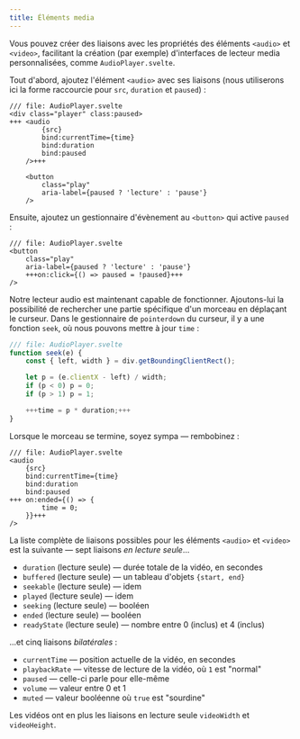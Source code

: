 ```yaml
---
title: Éléments media
---
```


Vous pouvez créer des liaisons avec les propriétés des éléments `<audio>` et `<video>`, facilitant la création (par exemple) d'interfaces de lecteur media personnalisées, comme `AudioPlayer.svelte`.

Tout d'abord, ajoutez l'élément `<audio>` avec ses liaisons (nous utiliserons ici la forme raccourcie pour `src`, `duration` et `paused`) :

```svelte
/// file: AudioPlayer.svelte
<div class="player" class:paused>
+++	<audio
		{src}
		bind:currentTime={time}
		bind:duration
		bind:paused
	/>+++

	<button
		class="play"
		aria-label={paused ? 'lecture' : 'pause'}
	/>
```

Ensuite, ajoutez un gestionnaire d'évènement au `<button>` qui active `paused` :

```svelte
/// file: AudioPlayer.svelte
<button
	class="play"
	aria-label={paused ? 'lecture' : 'pause'}
	+++on:click={() => paused = !paused}+++
/>
```

Notre lecteur audio est maintenant capable de fonctionner.
Ajoutons-lui la possibilité de rechercher une partie spécifique d'un morceau en déplaçant le curseur. Dans le gestionnaire de `pointerdown` du curseur, il y a une fonction `seek`, où nous pouvons mettre à jour `time` :

```js
/// file: AudioPlayer.svelte
function seek(e) {
	const { left, width } = div.getBoundingClientRect();

	let p = (e.clientX - left) / width;
	if (p < 0) p = 0;
	if (p > 1) p = 1;

	+++time = p * duration;+++
}
```

Lorsque le morceau se termine, soyez sympa — rembobinez :

```svelte
/// file: AudioPlayer.svelte
<audio
	{src}
	bind:currentTime={time}
	bind:duration
	bind:paused
+++	on:ended={() => {
		time = 0;
	}}+++
/>
```

La liste complète de liaisons possibles pour les éléments `<audio>` et `<video>` est la suivante — sept liaisons _en lecture seule_...

- `duration` (lecture seule) — durée totale de la vidéo, en secondes
- `buffered` (lecture seule) — un tableau d'objets `{start, end}`
- `seekable` (lecture seule) — idem
- `played` (lecture seule) — idem
- `seeking` (lecture seule) — booléen
- `ended` (lecture seule) — booléen
- `readyState` (lecture seule) — nombre entre 0 (inclus) et 4 (inclus)

...et cinq liaisons _bilatérales_ :

- `currentTime` — position actuelle de la vidéo, en secondes
- `playbackRate` — vitesse de lecture de la vidéo, où `1` est "normal"
- `paused` — celle-ci parle pour elle-même
- `volume` — valeur entre 0 et 1
- `muted` — valeur booléenne où `true` est "sourdine"

Les vidéos ont en plus les liaisons en lecture seule `videoWidth` et `videoHeight`.
